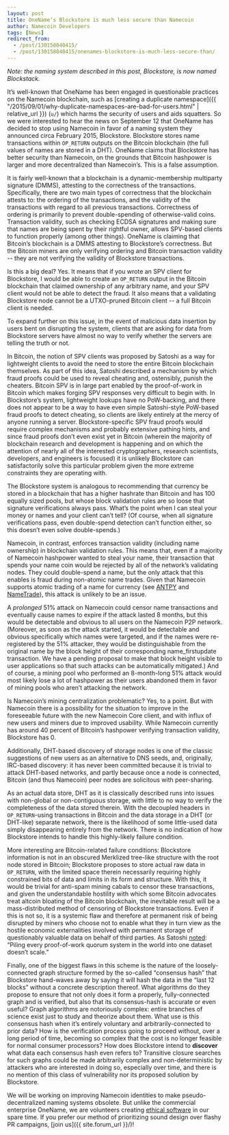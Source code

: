 ```yaml
---
layout: post
title: OneName’s Blockstore is much less secure than Namecoin
author: Namecoin Developers
tags: [News]
redirect_from:
  - /post/130158040415/
  - /post/130158040415/onenames-blockstore-is-much-less-secure-than/
---
```

*Note: the naming system described in this post, Blockstore, is now named Blockstack.*

It’s well-known that OneName has been engaged in questionable practices on the Namecoin blockchain, such as [creating a duplicate namespace]({{ "/2015/09/01/why-duplicate-namespaces-are-bad-for-users.html" | relative_url }}) (`u/`) which harms the security of users and aids squatters.  So we were interested to hear the news on September 12 that OneName has decided to stop using Namecoin in favor of a naming system they announced circa February 2015, Blockstore.  Blockstore stores name transactions within `OP_RETURN` outputs on the Bitcoin blockchain (the full values of names are stored in a DHT).  OneName claims that Blockstore has better security than Namecoin, on the grounds that Bitcoin hashpower is larger and more decentralized than Namecoin’s.  This is a false assumption.

It is fairly well-known that a blockchain is a dynamic-membership multiparty signature (DMMS), attesting to the correctness of the transactions.  Specifically, there are two main types of correctness that the blockchain attests to: the ordering of the transactions, and the validity of the transactions with regard to all previous transactions.  Correctness of ordering is primarily to prevent double-spending of otherwise-valid coins.  Transaction validity, such as checking ECDSA signatures and making sure that names are being spent by their rightful owner, allows SPV-based clients to function properly (among other things).  OneName is claiming that Bitcoin’s blockchain is a DMMS attesting to Blockstore’s correctness.  But the Bitcoin miners are only verifying ordering and Bitcoin transaction validity -- they are not verifying the validity of Blockstore transactions.

Is this a big deal?  Yes.  It means that if you wrote an SPV client for Blockstore, I would be able to create an `OP_RETURN` output in the Bitcoin blockchain that claimed ownership of any arbitrary name, and your SPV client would not be able to detect the fraud.  It also means that a validating Blockstore node cannot be a UTXO-pruned Bitcoin client -- a full Bitcoin client is needed.

To expand further on this issue, in the event of malicious data insertion by users bent on disrupting the system, clients that are asking for data from Blockstore servers have almost no way to verify whether the servers are telling the truth or not.

In Bitcoin, the notion of SPV clients was proposed by Satoshi as a way for lightweight clients to avoid the need to store the entire Bitcoin blockchain themselves. As part of this idea, Satoshi described a mechanism by which fraud proofs could be used to reveal cheating and, ostensibly, punish the cheaters. Bitcoin SPV is in large part enabled by the proof-of-work in Bitcoin which makes forging SPV responses very difficult to begin with. In Blockstore’s system, lightweight lookups have no PoW-backing, and there does not appear to be a way to have even simple Satoshi-style PoW-based fraud proofs to detect cheating, so clients are likely entirely at the mercy of anyone running a server. Blockstore-specific SPV fraud proofs would require complex mechanisms and probably extensive pathing hints, and since fraud proofs don’t even exist yet in Bitcoin (wherein the majority of blockchain research and development is happening and on which the attention of nearly all of the interested cryptographers, research scientists, developers, and engineers is focused) it is unlikely Blockstore can satisfactorily solve this particular problem given the more extreme constraints they are operating with.

The Blockstore system is analogous to recommending that currency be stored in a blockchain that has a higher hashrate than Bitcoin and has 100 equally sized pools, but whose block validation rules are so loose that signature verifications always pass.  What’s the point when I can steal your money or names and your client can’t tell?  (Of course, when all signature verifications pass, even double-spend detection can’t function either, so this doesn’t even solve double-spends.)

Namecoin, in contrast, enforces transaction validity (including name ownership) in blockchain validation rules.  This means that, even if a majority of Namecoin hashpower wanted to steal your name, their transaction that spends your name coin would be rejected by all of the network’s validating nodes.  They could double-spend a name, but the only attack that this enables is fraud during non-atomic name trades.  Given that Namecoin supports atomic trading of a name for currency (see [ANTPY](https://github.com/phelixnmc/antpy) and [NameTrade](https://github.com/ryancdotorg/nametrade)), this attack is unlikely to be an issue.

A *prolonged* 51% attack on Namecoin could censor name transactions and eventually cause names to expire if the attack lasted 8 months, but this would be detectable and obvious to all users on the Namecoin P2P network.  (Moreover, as soon as the attack started, it would be detectable and obvious specifically which names were targeted, and if the names were re-registered by the 51% attacker, they would be distinguishable from the original name by the block height of their corresponding name_firstupdate transaction.  We have a pending proposal to make that block height visible to user applications so that such attacks can be automatically mitigated.)  And of course, a mining pool who performed an 8-month-long 51% attack would most likely lose a lot of hashpower as their users abandoned them in favor of mining pools who aren’t attacking the network.

Is Namecoin’s mining centralization problematic?  Yes, to a point. But with Namecoin there is a possibility for the situation to improve in the foreseeable future with the new Namecoin Core client, and with influx of new users and miners due to improved usability. While Namecoin currently has around 40 percent of Bitcoin’s hashpower verifying transaction validity, Blockstore has 0.

Additionally, DHT-based discovery of storage nodes is one of the classic suggestions of new users as an alternative to DNS seeds, and, originally, IRC-based discovery: it has never been committed because it is trivial to attack DHT-based networks, and partly because once a node is connected, Bitcoin (and thus Namecoin) peer nodes are solicitous with peer-sharing.

As an actual data store, DHT as it is classically described runs into issues with non-global or non-contiguous storage, with little to no way to verify the completeness of the data stored therein. With the decoupled headers in `OP_RETURN`-using transactions in Bitcoin and the data storage in a DHT (or DHT-like) separate network, there is the likelihood of some little-used data simply disappearing entirely from the network. There is no indication of how Blockstore intends to handle this highly-likely failure condition.

More interesting are Bitcoin-related failure conditions: Blockstore information is not in an obscured Merklized tree-like structure with the root node stored in Bitcoin; Blockstore proposes to store actual raw data in `OP_RETURN`, with the limited space therein necessarily requiring highly constrained bits of data and limits in its form and structure. With this, it would be trivial for anti-spam mining cabals to censor these transactions, and given the understandable hostility with which some Bitcoin advocates treat altcoin bloating of the Bitcoin blockchain, the inevitable result will be a mass-distributed method of censoring of Blockstore transactions. Even if this is not so, it is a systemic flaw and therefore at permanent risk of being disrupted by miners who choose not to enable what they in turn view as the hostile economic externalities involved with permanent storage of questionably valuable data on behalf of third parties. As Satoshi [noted](https://bitcointalk.org/index.php?topic=1790.msg28917#msg28917): “Piling every proof-of-work quorum system in the world into one dataset doesn’t scale.”

Finally, one of the biggest flaws in this scheme is the nature of the loosely-connected graph structure formed by the so-called “consensus hash” that Blockstore hand-waves away by saying it will hash the data in the “last 12 blocks” without a concrete description thereof. What algorithms do they propose to ensure that not only does it form a properly, fully-connected graph and is verified, but also that its consensus-hash is accurate or even useful? Graph algorithms are notoriously complex: entire branches of science exist just to study and theorize about them. What use is this consensus hash when it’s entirely voluntary and arbitrarily-connected to prior data? How is the verification process going to proceed without, over a long period of time, becoming so complex that the cost is no longer feasible for normal consumer processors? How does Blockstore intend to **discover** what data each consensus hash even refers to? Transitive closure searches for such graphs could be made arbitrarily complex and non-deterministic by attackers who are interested in doing so, especially over time, and there is no mention of this class of vulnerability nor its proposed solution by Blockstore.

We will be working on improving Namecoin identities to make pseudo-decentralized naming systems obsolete. But unlike the commercial enterprise OneName, we are volunteers creating [ethical software](https://www.youtube.com/watch?v=jh8supIUj6c&feature=youtu.be&t=3221) in our spare time. If you prefer our method of prioritizing sound design over flashy PR campaigns, [join us]({{ site.forum_url }}/)!